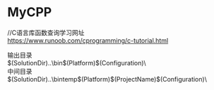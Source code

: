 # MyCPP

//C语言库函数查询学习网址  
https://www.runoob.com/cprogramming/c-tutorial.html  

输出目录  
$(SolutionDir)..\bin\$(Platform)\$(Configuration)\  
中间目录  
$(SolutionDir)..\bintemp\$(Platform)\$(ProjectName)\$(Configuration)\  

